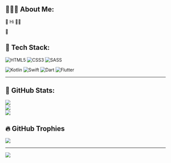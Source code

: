 ## 🙋🏻‍♂️ About Me:
🔹 Hi 🖐🏻

🔹


## 📘 Tech Stack:
![HTML5](https://img.shields.io/badge/html5-%23E34F26.svg?style=flat&logo=html5&logoColor=white)
![CSS3](https://img.shields.io/badge/css3-%231572B6.svg?style=flat&logo=css3&logoColor=white)
![SASS](https://img.shields.io/badge/SASS-hotpink.svg?style=flat&logo=SASS&logoColor=white)

![Kotlin](https://img.shields.io/badge/kotlin-%230095D5.svg?style=flat&logo=kotlin&logoColor=white)
![Swift](https://img.shields.io/badge/swift-F54A2A?style=flat&logo=swift&logoColor=white)
![Dart](https://img.shields.io/badge/dart-%230175C2.svg?style=flat&logo=dart&logoColor=white)
![Flutter](https://img.shields.io/badge/Flutter-%2302569B.svg?style=flat&logo=Flutter&logoColor=white)

---
## 📜 GitHub Stats:
![](https://github-readme-stats.vercel.app/api?username=Youaredoomed&theme=blue-green&hide_border=true&include_all_commits=true&count_private=true)<br/>
![](https://github-readme-streak-stats.herokuapp.com/?user=Youaredoomed&theme=blue-green&hide_border=true)<br/>
![](https://github-readme-stats.vercel.app/api/top-langs/?username=Youaredoomed&theme=blue-green&hide_border=true&include_all_commits=true&count_private=true&layout=compact)

## 🔥 GitHub Trophies
![](https://github-profile-trophy.vercel.app/?username=Youaredoomed&theme=tokyonight&no-frame=true&no-bg=false&margin-w=4)

---
[![](https://visitcount.itsvg.in/api?id=Youaredoomed&icon=1&color=1)](https://visitcount.itsvg.in)
